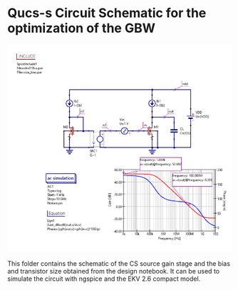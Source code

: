 # Qucs-s Circuit Schematic for the optimization of the GBW

![CS OL Amplifier](/Amplifiers/Basic/CS%20OL%20Optimization/Simulations/qucs-s/Optimization%20for%20GBW/CS_GBW.png)

This folder contains the schematic of the CS source gain stage and the bias and transistor size obtained from the design notebook. It can be used to simulate the circuit with ngspice and the EKV 2.6 compact model.
